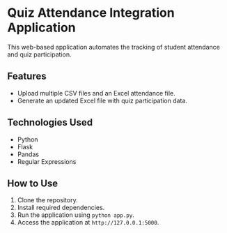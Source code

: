 # Quiz Attendance Integration Application

This web-based application automates the tracking of student attendance and quiz participation.

## Features
- Upload multiple CSV files and an Excel attendance file.
- Generate an updated Excel file with quiz participation data.

## Technologies Used
- Python
- Flask
- Pandas
- Regular Expressions

## How to Use
1. Clone the repository.
2. Install required dependencies.
3. Run the application using `python app.py`.
4. Access the application at `http://127.0.0.1:5000`.

